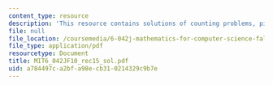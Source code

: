 ```yaml
---
content_type: resource
description: 'This resource contains solutions of counting problems, pigeonhole principle. '
file: null
file_location: /coursemedia/6-042j-mathematics-for-computer-science-fall-2010/a784497ca2bfa98ecb310214329c9b7e_MIT6_042JF10_rec15_sol.pdf
file_type: application/pdf
resourcetype: Document
title: MIT6_042JF10_rec15_sol.pdf
uid: a784497c-a2bf-a98e-cb31-0214329c9b7e
---
```

